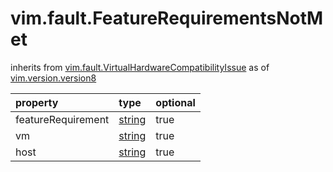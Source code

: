 vim.fault.FeatureRequirementsNotMet
===================================
inherits from [vim.fault.VirtualHardwareCompatibilityIssue](docs/vim.fault.VirtualHardwareCompatibilityIssue.md)
as of [vim.version.version8](docs/vim.version.md)

| property | type | optional |
|:---------|:-----|:---------|
| featureRequirement | [string](string.md "string") | true |
| vm | [string](string.md "string") | true |
| host | [string](string.md "string") | true |
